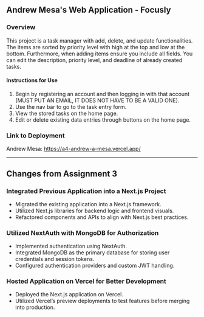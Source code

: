 ## Andrew Mesa's Web Application - Focusly

### Overview
This project is a task manager with add, delete, and update functionalities. The items are sorted by priority level
with high at the top and low at the bottom. Furthermore, when adding items ensure you include all fields. You can
edit the description, priority level, and deadline of already created tasks.

#### Instructions for Use
1. Begin by registering an account and then logging in with that account (MUST PUT AN EMAIL, IT DOES NOT HAVE TO BE A VALID ONE).
2. Use the nav bar to go to the task entry form.
3. View the stored tasks on the home page.
4. Edit or delete existing data entries through buttons on the home page.


### Link to Deployment
Andrew Mesa: https://a4-andrew-a-mesa.vercel.app/

---

## Changes from Assignment 3 

### **Integrated Previous Application into a Next.js Project**
- Migrated the existing application into a Next.js framework.
- Utilized Next.js libraries for backend logic and frontend visuals.
- Refactored components and APIs to align with Next.js best practices.

### **Utilized NextAuth with MongoDB for Authorization**
- Implemented authentication using NextAuth.
- Integrated MongoDB as the primary database for storing user credentials and session tokens.
- Configured authentication providers and custom JWT handling.

### **Hosted Application on Vercel for Better Development**
- Deployed the Next.js application on Vercel.
- Utilized Vercel’s preview deployments to test features before merging into production.


